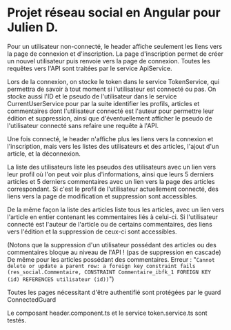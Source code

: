 # Projet réseau social en Angular pour Julien D.

Pour un utilisateur non-connecté, le header affiche seulement les liens vers la page de connexion et d'inscription.
La page d'inscription permet de créer un nouvel utilisateur puis renvoie vers la page de connexion.
Toutes les requêtes vers l'API sont traitées par le service ApiService.

Lors de la connexion, on stocke le token dans le service TokenService, qui permettra de savoir à tout moment si l'utilisateur est connecté ou pas. On stocke aussi l'ID et le pseudo de l'utilisateur dans le service CurrentUserService pour par la suite identifier les profils, articles et commentaires dont l'utilisateur connecté est l'auteur pour permettre leur édition et suppression, ainsi que d'éventuellement afficher le pseudo de l'utilisateur connecté sans refaire une requête à l'API.

Une fois connecté, le header n'affiche plus les liens vers la connexion et l'inscription, mais vers les listes des utilisateurs et des articles, l'ajout d'un article, et la déconnexion.

La liste des utilisateurs liste les pseudos des utilisateurs avec un lien vers leur profil où l'on peut voir plus d'informations, ainsi que leurs 5 derniers articles et 5 derniers commentaires avec un lien vers la page des articles correspondant.
Si c'est le profil de l'utilisateur actuellement connecté, des liens vers la page de modification et suppression sont accessibles.

De la même façon la liste des articles liste tous les articles, avec un lien vers l'article en entier contenant les commentaires liés à celui-ci. Si l'utilisateur connecté est l'auteur de l'article ou de certains commentaires, des liens vers l'édition et la suppression de ceux-ci sont accessibles.

(Notons que la suppression d'un utilisateur possédant des articles ou des commentaires bloque au niveau de l'API ! (pas de suppression en cascade) De même pour les articles possédant des commentaires. Erreur : "`Cannot delete or update a parent row: a foreign key constraint fails (res_social.Commentaire, CONSTRAINT Commentaire_ibfk_1 FOREIGN KEY (id) REFERENCES utilisateur (id))`")

Toutes les pages nécessitant d'être authentifié sont protégées par le guard ConnectedGuard

Le composant header.component.ts et le service token.service.ts sont testés.